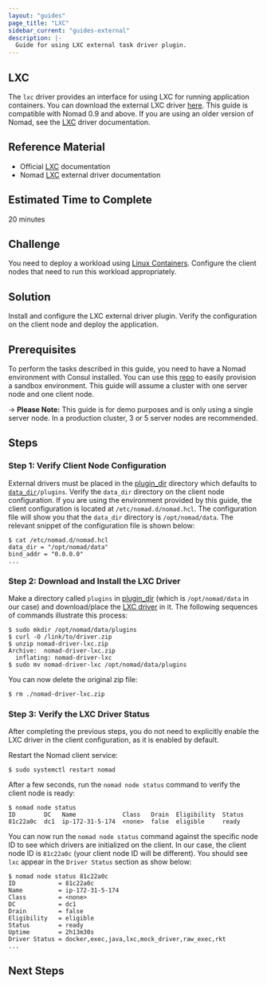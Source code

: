 ```yaml
---
layout: "guides"
page_title: "LXC"
sidebar_current: "guides-external"
description: |-
  Guide for using LXC external task driver plugin.
---
```


## LXC

The `lxc` driver provides an interface for using LXC for running application containers. You can download the external LXC driver [here][lxc-driver]. This guide is compatible with Nomad 0.9 and above. If you are using an older version of Nomad, see the [LXC][lxc-docs] driver documentation.

## Reference Material

- Official [LXC][linux-containers] documentation
- Nomad [LXC][lxc-docs] external driver documentation

## Estimated Time to Complete

20 minutes

## Challenge

You need to deploy a workload using [Linux Containers][linux-containers-home]. Configure the client nodes that need to run this workload appropriately.

## Solution

Install and configure the LXC external driver plugin. Verify the configuration on the client node and deploy the application.

## Prerequisites

To perform the tasks described in this guide, you need to have a Nomad
environment with Consul installed. You can use this
[repo](https://github.com/hashicorp/nomad/tree/master/terraform#provision-a-nomad-cluster-in-the-cloud) to easily provision a sandbox environment. This guide will assume a cluster with one server node and one client node.

-> **Please Note:** This guide is for demo purposes and is only using a single server node. In a production cluster, 3 or 5 server nodes are recommended.

## Steps

### Step 1: Verify Client Node Configuration

External drivers must be placed in the [plugin_dir][plugin_dir] directory which defaults to [`data_dir`][data_dir]`/plugins`. Verify the `data_dir` directory on the client node configuration. If you are using the environment provided by this guide, the client configuration is located at `/etc/nomad.d/nomad.hcl`. The configuration file will show you that the `data_dir` directory is `/opt/nomad/data`. The relevant snippet of the configuration file is shown below:

```shell
$ cat /etc/nomad.d/nomad.hcl 
data_dir = "/opt/nomad/data"
bind_addr = "0.0.0.0"
...
```

### Step 2: Download and Install the LXC Driver 

Make a directory called `plugins` in [plugin_dir][plugin_dir] (which is `/opt/nomad/data` in our case) and download/place the [LXC driver][lxc-driver] in it. The following sequences of commands illustrate this process:

```shell
$ sudo mkdir /opt/nomad/data/plugins
$ curl -O /link/to/driver.zip
$ unzip nomad-driver-lxc.zip
Archive:  nomad-driver-lxc.zip
  inflating: nomad-driver-lxc   
$ sudo mv nomad-driver-lxc /opt/nomad/data/plugins
```
You can now delete the original zip file:

```shell
$ rm ./nomad-driver-lxc.zip
```

### Step 3: Verify the LXC Driver Status

After completing the previous steps, you do not need to explicitly enable the LXC driver in the client configuration, as it is enabled by default.

Restart the Nomad client service:

```shell
$ sudo systemctl restart nomad
```

After a few seconds, run the `nomad node status` command to verify the client node is ready:

```shell
$ nomad node status
ID        DC   Name             Class   Drain  Eligibility  Status
81c22a0c  dc1  ip-172-31-5-174  <none>  false  eligible     ready
```

You can now run the `nomad node status` command against the specific node ID to see which drivers are initialized on the client. In our case, the client node ID is `81c22a0c` (your client node ID will be different). You should see `lxc` appear in the `Driver Status` section as show below:

```shell
$ nomad node status 81c22a0c
ID            = 81c22a0c
Name          = ip-172-31-5-174
Class         = <none>
DC            = dc1
Drain         = false
Eligibility   = eligible
Status        = ready
Uptime        = 2h13m30s
Driver Status = docker,exec,java,lxc,mock_driver,raw_exec,rkt
...
```




## Next Steps


[data_dir]: /docs/configuration/index.html#data_dir
[linux-containers]: https://linuxcontainers.org/lxc/introduction/
[linux-containers-home]: https://linuxcontainers.org
[lxc-driver]: /coming/soon
[lxc-docs]: /docs/drivers/external/lxc.html
[plugin_dir]: /docs/configuration/index.html#plugin_dir